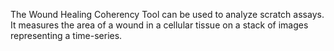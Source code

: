 The Wound Healing Coherency Tool can be used to analyze scratch assays. It measures the area of a wound in a cellular tissue on a stack of images representing a time-series.
